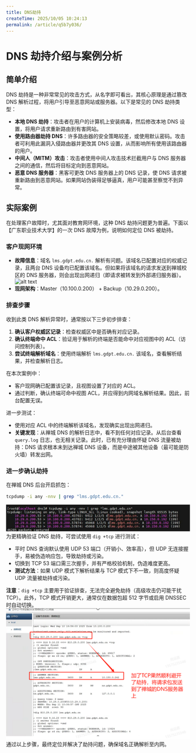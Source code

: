 ```yaml
---
title: DNS劫持
createTime: 2025/10/05 10:24:13
permalink: /article/q5b7y036/
---
```

# DNS 劫持介绍与案例分析

## 简单介绍

DNS 劫持是一种非常常见的攻击方式，从名字即可看出，其核心原理是通过篡改 DNS 解析过程，将用户引导至恶意网站或服务器。以下是常见的 DNS 劫持类型：

- **本地 DNS 劫持**：攻击者在用户的计算机上安装病毒，然后修改本地 DNS 设置，将用户请求重新路由到有害网站。
- **使用路由器劫持 DNS**：许多路由器的安全策略较差，或使用默认密码。攻击者可利用此漏洞入侵路由器并更改其 DNS 设置，从而影响所有使用该路由器的用户。
- **中间人（MITM）攻击**：攻击者使用中间人攻击技术拦截用户与 DNS 服务器之间的通信，然后将目标定向到恶意网站。
- **恶意 DNS 服务器**：黑客可更改 DNS 服务器上的 DNS 记录，使 DNS 请求被重新路由到恶意网站。如果网站伪装得足够逼真，用户可能甚至察觉不到异常。

## 实际案例

在处理客户故障时，尤其面对教育网环境，这种 DNS 劫持问题更为普遍。下面以【广东职业技术大学】的一次 DNS 故障为例，说明如何定位 DNS 被劫持。

### 客户现网环境

- **故障信息**：域名 `lms.gdpt.edu.cn.` 解析有问题。该域名已配置对应的权威记录，且两台 DNS 设备均已配置该域名。但如果将该域名的请求发送到禅城校区的 DNS 服务器，则会出现出网递归（即请求被转发到外部递归服务器）。
![alt text](/DNS劫持1.png)
- **现网架构**：Master（10.100.0.200） + Backup（10.29.0.200）。

### 排查步骤

收到此类 DNS 解析异常时，通常按以下三步初步排查：

1. **确认客户权威区记录**：检查权威区中是否确有对应记录。
2. **确认终端命中 ACL**：验证用于解析的终端是否能命中对应视图中的 ACL（访问控制列表）。
3. **尝试终端解析域名**：使用终端解析 `lms.gdpt.edu.cn.` 该域名，查看解析结果，并检查解析日志。

在本次案例中：
- 客户现网确已配置该记录，且视图设置了对应的 ACL。
- 通过判断，确认终端可命中视图 ACL，并应得到内网域名解析结果。因此，前台配置无误。

进一步测试：
- 使用对应 ACL 中的终端解析该域名，发现确实出现出网递归。
- **关键发现**：从禅城 DNS 的解析日志中，看不到任何对应记录。从后台查看 `query.log` 日志，也无相关记录。此时，已有充分理由怀疑 DNS 流量被劫持：DNS 请求根本未到达禅城 DNS 设备，而是中途被其他设备（最可能是防火墙）转发出网。

### 进一步确认劫持

在禅城 DNS 后台开启抓包：
```bash
tcpdump -i any -nnv | grep "lms.gdpt.edu.cn."
```
![alt text](DNS劫持2.png)
为更精确验证 DNS 劫持，可尝试使用 `dig +tcp` 进行测试：

- 平时 DNS 查询默认使用 UDP 53 端口（开销小、效率高），但 UDP 无连接握手，易被伪造响应包，导致劫持或污染。
- 切换到 TCP 53 端口需三次握手，并有严格校验机制，伪造难度更高。
- **测试方法**：如果 UDP 模式下解析结果与 TCP 模式下不一致，则高度怀疑 UDP 流量被劫持或污染。

**注意**：`dig +tcp` 主要用于验证排查，无法完全避免劫持（高级攻击仍可能干扰 TCP）。此外，TCP 模式开销更大，通常仅在数据包超 512 字节或启用 DNSSEC 时自动切换。
![alt text](DNS劫持3.png)
通过以上步骤，最终定位并解决了劫持问题，确保域名正确解析至内网。